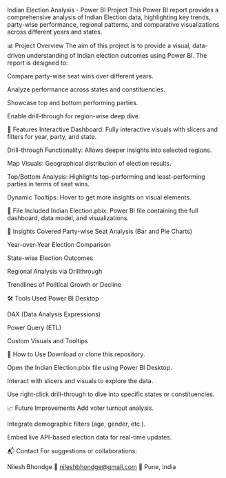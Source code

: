  Indian Election Analysis - Power BI Project
This Power BI report provides a comprehensive analysis of Indian Election data, highlighting key trends, party-wise performance, regional patterns, and comparative visualizations across different years and states.

📊 Project Overview
The aim of this project is to provide a visual, data-driven understanding of Indian election outcomes using Power BI. The report is designed to:

Compare party-wise seat wins over different years.

Analyze performance across states and constituencies.

Showcase top and bottom performing parties.

Enable drill-through for region-wise deep dive.

🧩 Features
Interactive Dashboard: Fully interactive visuals with slicers and filters for year, party, and state.

Drill-through Functionality: Allows deeper insights into selected regions.

Map Visuals: Geographical distribution of election results.

Top/Bottom Analysis: Highlights top-performing and least-performing parties in terms of seat wins.

Dynamic Tooltips: Hover to get more insights on visual elements.

📁 File Included
Indian Election.pbix: Power BI file containing the full dashboard, data model, and visualizations.

📌 Insights Covered
Party-wise Seat Analysis (Bar and Pie Charts)

Year-over-Year Election Comparison

State-wise Election Outcomes

Regional Analysis via Drillthrough

Trendlines of Political Growth or Decline

🛠️ Tools Used
Power BI Desktop

DAX (Data Analysis Expressions)

Power Query (ETL)

Custom Visuals and Tooltips

🚀 How to Use
Download or clone this repository.

Open the Indian Election.pbix file using Power BI Desktop.

Interact with slicers and visuals to explore the data.

Use right-click drill-through to dive into specific states or constituencies.

📈 Future Improvements
Add voter turnout analysis.

Integrate demographic filters (age, gender, etc.).

Embed live API-based election data for real-time updates.

📬 Contact
For suggestions or collaborations:

Nilesh Bhondge
📧 nileshbhondge@gmail.com
📍 Pune, India

